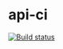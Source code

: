 # api-ci
[![Build status](https://ci.appveyor.com/api/projects/status/kh7l953m0k5kmc82?svg=true)](https://ci.appveyor.com/project/llloptman/api-ci)
